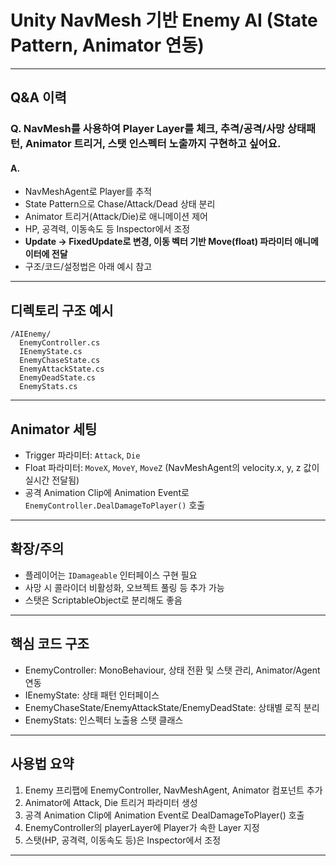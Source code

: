 # Unity NavMesh 기반 Enemy AI (State Pattern, Animator 연동)

---

## Q&A 이력

### Q. NavMesh를 사용하여 Player Layer를 체크, 추격/공격/사망 상태패턴, Animator 트리거, 스탯 인스펙터 노출까지 구현하고 싶어요.

#### A.
- NavMeshAgent로 Player를 추적
- State Pattern으로 Chase/Attack/Dead 상태 분리
- Animator 트리거(Attack/Die)로 애니메이션 제어
- HP, 공격력, 이동속도 등 Inspector에서 조정
- **Update → FixedUpdate로 변경, 이동 벡터 기반 Move(float) 파라미터 애니메이터에 전달**
- 구조/코드/설정법은 아래 예시 참고

---

## 디렉토리 구조 예시

```
/AIEnemy/
  EnemyController.cs
  IEnemyState.cs
  EnemyChaseState.cs
  EnemyAttackState.cs
  EnemyDeadState.cs
  EnemyStats.cs
```

---

## Animator 세팅

- Trigger 파라미터: `Attack`, `Die`
- Float 파라미터: `MoveX`, `MoveY`, `MoveZ` (NavMeshAgent의 velocity.x, y, z 값이 실시간 전달됨)
- 공격 Animation Clip에 Animation Event로 `EnemyController.DealDamageToPlayer()` 호출

---

## 확장/주의

- 플레이어는 `IDamageable` 인터페이스 구현 필요
- 사망 시 콜라이더 비활성화, 오브젝트 풀링 등 추가 가능
- 스탯은 ScriptableObject로 분리해도 좋음

---

## 핵심 코드 구조

- EnemyController: MonoBehaviour, 상태 전환 및 스탯 관리, Animator/Agent 연동
- IEnemyState: 상태 패턴 인터페이스
- EnemyChaseState/EnemyAttackState/EnemyDeadState: 상태별 로직 분리
- EnemyStats: 인스펙터 노출용 스탯 클래스

---

## 사용법 요약

1. Enemy 프리팹에 EnemyController, NavMeshAgent, Animator 컴포넌트 추가
2. Animator에 Attack, Die 트리거 파라미터 생성
3. 공격 Animation Clip에 Animation Event로 DealDamageToPlayer() 호출
4. EnemyController의 playerLayer에 Player가 속한 Layer 지정
5. 스탯(HP, 공격력, 이동속도 등)은 Inspector에서 조정

---